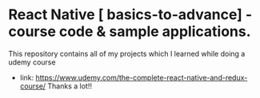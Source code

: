 # React Native [ basics-to-advance]  - course code & sample applications. 
This repository contains all of my projects which I learned while doing a udemy course
- link: https://www.udemy.com/the-complete-react-native-and-redux-course/
Thanks a lot!!
